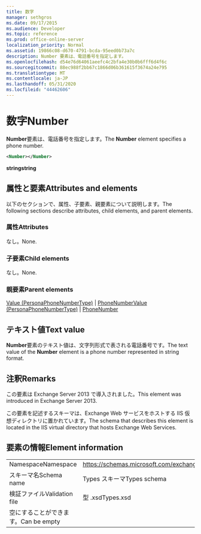 ```yaml
---
title: 数字
manager: sethgros
ms.date: 09/17/2015
ms.audience: Developer
ms.topic: reference
ms.prod: office-online-server
localization_priority: Normal
ms.assetid: 19866c08-d670-4791-bcda-95eed0b73a7c
description: Number 要素は、電話番号を指定します。
ms.openlocfilehash: d54e76d64061aeefc4c2bfa4e30b0b6fff6d4f6c
ms.sourcegitcommit: 88ec988f2bb67c1866d06b361615f3674a24e795
ms.translationtype: MT
ms.contentlocale: ja-JP
ms.lasthandoff: 05/31/2020
ms.locfileid: "44462606"
---
```

# <a name="number"></a><span data-ttu-id="0adc2-103">数字</span><span class="sxs-lookup"><span data-stu-id="0adc2-103">Number</span></span>

<span data-ttu-id="0adc2-104">**Number**要素は、電話番号を指定します。</span><span class="sxs-lookup"><span data-stu-id="0adc2-104">The **Number** element specifies a phone number.</span></span> 
  
```XML
<Number></Number>
```

 <span data-ttu-id="0adc2-105">**string**</span><span class="sxs-lookup"><span data-stu-id="0adc2-105">**string**</span></span>
## <a name="attributes-and-elements"></a><span data-ttu-id="0adc2-106">属性と要素</span><span class="sxs-lookup"><span data-stu-id="0adc2-106">Attributes and elements</span></span>

<span data-ttu-id="0adc2-107">以下のセクションで、属性、子要素、親要素について説明します。</span><span class="sxs-lookup"><span data-stu-id="0adc2-107">The following sections describe attributes, child elements, and parent elements.</span></span>
  
### <a name="attributes"></a><span data-ttu-id="0adc2-108">属性</span><span class="sxs-lookup"><span data-stu-id="0adc2-108">Attributes</span></span>

<span data-ttu-id="0adc2-109">なし。</span><span class="sxs-lookup"><span data-stu-id="0adc2-109">None.</span></span>
  
### <a name="child-elements"></a><span data-ttu-id="0adc2-110">子要素</span><span class="sxs-lookup"><span data-stu-id="0adc2-110">Child elements</span></span>

<span data-ttu-id="0adc2-111">なし。</span><span class="sxs-lookup"><span data-stu-id="0adc2-111">None.</span></span>
  
### <a name="parent-elements"></a><span data-ttu-id="0adc2-112">親要素</span><span class="sxs-lookup"><span data-stu-id="0adc2-112">Parent elements</span></span>

<span data-ttu-id="0adc2-113">[Value (PersonaPhoneNumberType)](value-personaphonenumbertype.md)  | [PhoneNumber](phonenumber.md)</span><span class="sxs-lookup"><span data-stu-id="0adc2-113">[Value (PersonaPhoneNumberType)](value-personaphonenumbertype.md) | [PhoneNumber](phonenumber.md)</span></span>
  
## <a name="text-value"></a><span data-ttu-id="0adc2-114">テキスト値</span><span class="sxs-lookup"><span data-stu-id="0adc2-114">Text value</span></span>

<span data-ttu-id="0adc2-115">**Number**要素のテキスト値は、文字列形式で表される電話番号です。</span><span class="sxs-lookup"><span data-stu-id="0adc2-115">The text value of the **Number** element is a phone number represented in string format.</span></span> 
  
## <a name="remarks"></a><span data-ttu-id="0adc2-116">注釈</span><span class="sxs-lookup"><span data-stu-id="0adc2-116">Remarks</span></span>

<span data-ttu-id="0adc2-117">この要素は Exchange Server 2013 で導入されました。</span><span class="sxs-lookup"><span data-stu-id="0adc2-117">This element was introduced in Exchange Server 2013.</span></span>
  
<span data-ttu-id="0adc2-118">この要素を記述するスキーマは、Exchange Web サービスをホストする IIS 仮想ディレクトリに置かれています。</span><span class="sxs-lookup"><span data-stu-id="0adc2-118">The schema that describes this element is located in the IIS virtual directory that hosts Exchange Web Services.</span></span>
  
## <a name="element-information"></a><span data-ttu-id="0adc2-119">要素の情報</span><span class="sxs-lookup"><span data-stu-id="0adc2-119">Element information</span></span>

|||
|:-----|:-----|
|<span data-ttu-id="0adc2-120">Namespace</span><span class="sxs-lookup"><span data-stu-id="0adc2-120">Namespace</span></span>  <br/> |https://schemas.microsoft.com/exchange/services/2006/types  <br/> |
|<span data-ttu-id="0adc2-121">スキーマ名</span><span class="sxs-lookup"><span data-stu-id="0adc2-121">Schema name</span></span>  <br/> |<span data-ttu-id="0adc2-122">Types スキーマ</span><span class="sxs-lookup"><span data-stu-id="0adc2-122">Types schema</span></span>  <br/> |
|<span data-ttu-id="0adc2-123">検証ファイル</span><span class="sxs-lookup"><span data-stu-id="0adc2-123">Validation file</span></span>  <br/> |<span data-ttu-id="0adc2-124">型 .xsd</span><span class="sxs-lookup"><span data-stu-id="0adc2-124">Types.xsd</span></span>  <br/> |
|<span data-ttu-id="0adc2-125">空にすることができます。</span><span class="sxs-lookup"><span data-stu-id="0adc2-125">Can be empty</span></span>  <br/> ||
   


